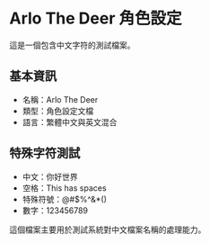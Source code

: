 # Arlo The Deer 角色設定

這是一個包含中文字符的測試檔案。

## 基本資訊
- 名稱：Arlo The Deer
- 類型：角色設定文檔
- 語言：繁體中文與英文混合

## 特殊字符測試
- 中文：你好世界
- 空格：This has spaces
- 特殊符號：@#$%^&*()
- 數字：123456789

這個檔案主要用於測試系統對中文檔案名稱的處理能力。